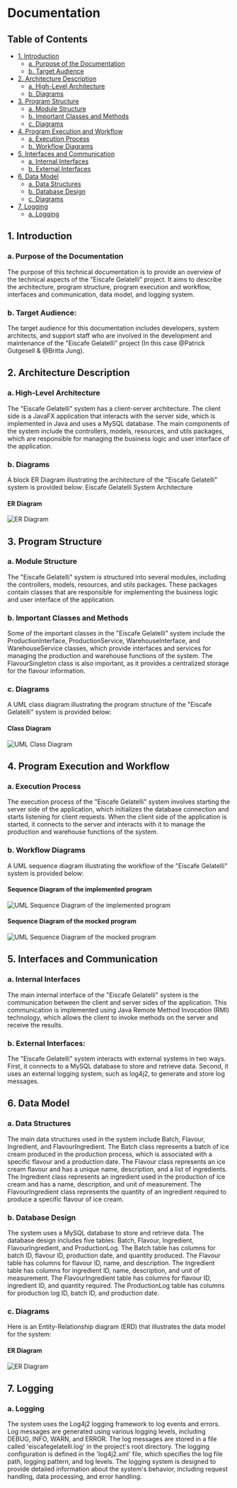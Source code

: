 # Documentation

## Table of Contents

- [1. Introduction](#1-introduction)
  - [a. Purpose of the Documentation](#a-purpose-of-the-documentation)
  - [b. Target Audience](#b-target-audience)
- [2. Architecture Description](#2-architecture-description)
  - [a. High-Level Architecture](#a-high-level-architecture)
  - [b. Diagrams](#b-diagrams)
- [3. Program Structure](#3-program-structure)
  - [a. Module Structure](#a-module-structure)
  - [b. Important Classes and Methods](#b-important-classes-and-methods)
  - [c. Diagrams](#c-diagrams)
- [4. Program Execution and Workflow](#4-program-execution-and-workflow)
  - [a. Execution Process](#a-execution-process)
  - [b. Workflow Diagrams](#b-workflow-diagrams)
- [5. Interfaces and Communication](#5-interfaces-and-communication)
  - [a. Internal Interfaces](#a-internal-interfaces)
  - [b. External Interfaces](#b-external-interfaces)
- [6. Data Model](#6-data-model)
  - [a. Data Structures](#a-data-structures)
  - [b. Database Design](#b-database-design)
  - [c. Diagrams](#c-diagrams)
- [7. Logging](#7-logging)
  - [a. Logging](#a-logging)

## 1. Introduction
   ### a. Purpose of the Documentation
   The purpose of this technical documentation is to provide an overview of the technical aspects of the "Eiscafe Gelatelli" project. It aims to describe the          architecture, program structure, program execution and workflow, interfaces and communication, data model, and logging system.
   ### b. Target Audience: 
   The target audience for this documentation includes developers, system architects, and support staff who are involved in the development and maintenance of the "Eiscafe Gelatelli" project (In this case @Patrick Gutgesell & @Britta Jung).

## 2. Architecture Description
   ### a. High-Level Architecture
   The "Eiscafe Gelatelli" system has a client-server architecture. The client side is a JavaFX application that interacts with the server side, which is implemented   in Java and uses a MySQL database. The main components of the system include the controllers, models, resources, and utils packages, which are responsible for managing the business logic and user interface of the application.
   ### b. Diagrams
   A block ER Diagram illustrating the architecture of the "Eiscafe Gelatelli" system is provided below:
   Eiscafe Gelatelli System Architecture
   #### ER Diagram
   ![ER Diagram](../Images/Models/ERMDiagram.png)

## 3. Program Structure
   ### a. Module Structure
   The "Eiscafe Gelatelli" system is structured into several modules, including the controllers, models, resources, and utils packages. These packages contain classes that are responsible for implementing the business logic and user interface of the application.
   ### b. Important Classes and Methods
   Some of the important classes in the "Eiscafe Gelatelli" system include the ProductionInterface, ProductionService, WarehouseInterface, and WarehouseService classes, which provide interfaces and services for managing the production and warehouse functions of the system. The FlavourSingleton class is also important, as it provides a centralized storage for the flavour information.
   ### c. Diagrams
   A UML class diagram illustrating the program structure of the "Eiscafe Gelatelli" system is provided below:
   #### Class Diagram
   ![UML Class Diagram](../Images/Models/ClassDiagram.png)

## 4. Program Execution and Workflow
   ### a. Execution Process
  The execution process of the "Eiscafe Gelatelli" system involves starting the server side of the application, which initializes the database connection and starts listening for client requests. When the client side of the application is started, it connects to the server and interacts with it to manage the production and warehouse functions of the system.
   ### b. Workflow Diagrams
   A UML sequence diagram illustrating the workflow of the "Eiscafe Gelatelli" system is provided below:
   #### Sequence Diagram of the implemented program
   ![UML Sequence Diagram of the implemented program](../Images/Models/SequenceImplementedProgram.png)
   
   #### Sequence Diagram of the mocked program
   ![UML Sequence Diagram of the mocked program](../Images/Models/SequenceMockedProgram.png)

## 5. Interfaces and Communication
   ### a. Internal Interfaces
   The main internal interface of the "Eiscafe Gelatelli" system is the communication between the client and server sides of the application. This communication is implemented using Java Remote Method Invocation (RMI) technology, which allows the client to invoke methods on the server and receive the results.
   ### b. External Interfaces: 
   The "Eiscafe Gelatelli" system interacts with external systems in two ways. First, it connects to a MySQL database to store and retrieve data. Second, it uses an external logging system, such as log4j2, to generate and store log messages.

## 6. Data Model
   ### a. Data Structures
  The main data structures used in the system include Batch, Flavour, Ingredient, and FlavourIngredient. The Batch class represents a batch of ice cream produced in the production process, which is associated with a specific flavour and a production date. The Flavour class represents an ice cream flavour and has a unique name, description, and a list of ingredients. The Ingredient class represents an ingredient used in the production of ice cream and has a name, description, and unit of measurement. The FlavourIngredient class represents the quantity of an ingredient required to produce a specific flavour of ice cream.
   ### b. Database Design
   The system uses a MySQL database to store and retrieve data. The database design includes five tables: Batch, Flavour, Ingredient, FlavourIngredient, and ProductionLog. The Batch table has columns for batch ID, flavour ID, production date, and quantity produced. The Flavour table has columns for flavour ID, name, and description. The Ingredient table has columns for ingredient ID, name, description, and unit of measurement. The FlavourIngredient table has columns for flavour ID, ingredient ID, and quantity required. The ProductionLog table has columns for production log ID, batch ID, and production date.
   ### c. Diagrams
   Here is an Entity-Relationship diagram (ERD) that illustrates the data model for the system:
   #### ER Diagram
   ![ER Diagram](../Images/Models/ERMDiagram.png)

## 7. Logging
   ### a. Logging
   The system uses the Log4j2 logging framework to log events and errors. Log messages are generated using various logging levels, including DEBUG, INFO, WARN, and ERROR. The log messages are stored in a file called 'eiscafegelatelli.log' in the project's root directory.
The logging configuration is defined in the 'log4j2.xml' file, which specifies the log file path, logging pattern, and log levels. The logging system is designed to provide detailed information about the system's behavior, including request handling, data processing, and error handling.
